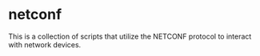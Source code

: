 # netconf
This is a collection of scripts that utilize the NETCONF protocol to interact with network devices.
